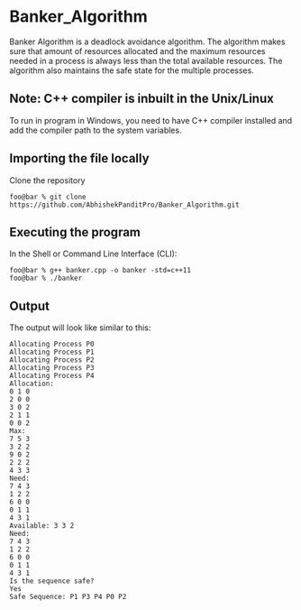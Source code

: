 # Banker_Algorithm
Banker Algorithm is a deadlock avoidance algorithm. The algorithm makes sure that amount of resources allocated and the maximum resources needed in a process is always less than the total available resources. The algorithm also maintains the safe state for the multiple processes.

## Note: C++ compiler is inbuilt in the Unix/Linux
To run in program in Windows, you need to have C++ compiler installed and add the compiler path to the system variables.
## Importing the file locally
Clone the repository
```console
foo@bar % git clone https://github.com/AbhishekPanditPro/Banker_Algorithm.git
```
## Executing the program
In the Shell or Command Line Interface (CLI):
```console
foo@bar % g++ banker.cpp -o banker -std=c++11
foo@bar % ./banker

```

## Output
The output will look like similar to this:

```console
Allocating Process P0
Allocating Process P1
Allocating Process P2
Allocating Process P3
Allocating Process P4
Allocation: 
0 1 0 
2 0 0 
3 0 2 
2 1 1 
0 0 2 
Max: 
7 5 3 
3 2 2 
9 0 2 
2 2 2 
4 3 3 
Need: 
7 4 3 
1 2 2 
6 0 0 
0 1 1 
4 3 1 
Available: 3 3 2 
Need: 
7 4 3 
1 2 2 
6 0 0 
0 1 1 
4 3 1 
Is the sequence safe?
Yes
Safe Sequence: P1 P3 P4 P0 P2 
```
